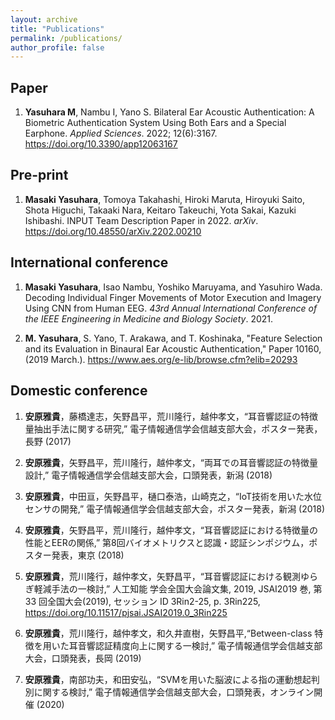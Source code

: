 ```yaml
---
layout: archive
title: "Publications"
permalink: /publications/
author_profile: false
---
```


## Paper

1. **Yasuhara M**, Nambu I, Yano S. Bilateral Ear Acoustic Authentication: A Biometric Authentication System Using Both Ears and a Special Earphone. *Applied Sciences*. 2022; 12(6):3167. https://doi.org/10.3390/app12063167

## Pre-print

1. **Masaki Yasuhara**, Tomoya Takahashi, Hiroki Maruta, Hiroyuki Saito, Shota Higuchi, Takaaki Nara, Keitaro Takeuchi, Yota Sakai, Kazuki Ishibashi. INPUT Team Description Paper in 2022. *arXiv*. https://doi.org/10.48550/arXiv.2202.00210

## International conference
1. **Masaki Yasuhara**, Isao Nambu, Yoshiko Maruyama, and Yasuhiro Wada. Decoding Individual Finger Movements of Motor Execution and Imagery Using CNN from Human EEG. *43rd Annual International Conference of the IEEE Engineering in Medicine and Biology Society*. 2021.

1. **M. Yasuhara**, S. Yano, T. Arakawa, and T. Koshinaka, "Feature Selection and its Evaluation in Binaural Ear Acoustic Authentication," Paper 10160, (2019 March.). https://www.aes.org/e-lib/browse.cfm?elib=20293


## Domestic conference
1. **安原雅貴**，藤橋達志，矢野昌平，荒川隆行，越仲孝文，“耳音響認証の特徴量抽出手法に関する研究,” 電子情報通信学会信越支部大会，ポスター発表，長野 (2017)

1. **安原雅貴**，矢野昌平，荒川隆行，越仲孝文，“両耳での耳音響認証の特徴量設計,” 電子情報通信学会信越支部大会，口頭発表，新潟 (2018)

1. **安原雅貴**，中田亘，矢野昌平，樋口泰浩，山崎克之，“IoT技術を用いた水位センサの開発,” 電子情報通信学会信越支部大会，ポスター発表，新潟 (2018)

1. **安原雅貴**，矢野昌平，荒川隆行，越仲孝文，“耳音響認証における特徴量の性能とEERの関係,” 第8回バイオメトリクスと認識・認証シンポジウム，ポスター発表，東京 (2018)

1. **安原雅貴**，荒川隆行，越仲孝文，矢野昌平，“耳音響認証における観測ゆらぎ軽減手法の一検討,” 人工知能 学会全国大会論文集, 2019, JSAI2019 巻, 第 33 回全国大会(2019), セッション ID 3Rin2-25, p. 3Rin225,
https://doi.org/10.11517/pjsai.JSAI2019.0_3Rin225

1. **安原雅貴**，荒川隆行，越仲孝文，和久井直樹，矢野昌平,“Between-class 特徴を用いた耳音響認証精度向上に関する一検討,” 電子情報通信学会信越支部大会，口頭発表，長岡 (2019)

1. **安原雅貴**，南部功夫，和田安弘，“SVMを用いた脳波による指の運動想起判別に関する検討,” 電子情報通信学会信越支部大会，口頭発表，オンライン開催 (2020)